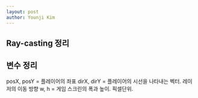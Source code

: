 ```yaml
---
layout: post
author: Younji Kim
---
```


## Ray-casting 정리

## 변수 정리
posX, posY  = 플레이어의 좌표
dirX, dirY = 플레이어의 시선을 나타내는 벡터. 레이저의 이동 방향
w, h = 게임 스크린의 폭과 높이. 픽셀단위.